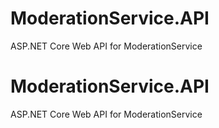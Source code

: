 # ModerationService.API
ASP.NET Core Web API for ModerationService
# ModerationService.API
ASP.NET Core Web API for ModerationService
